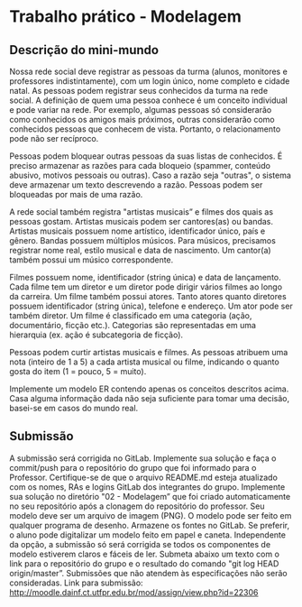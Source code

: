 # Trabalho prático - Modelagem
## Descrição do mini-mundo
Nossa rede social deve registrar as pessoas da turma (alunos, monitores e professores indistintamente), com um login único, nome completo e cidade natal. As pessoas podem registrar seus conhecidos da turma na rede social. A definição de quem uma pessoa conhece é um conceito individual e pode variar na rede. Por exemplo, algumas pessoas só considerarão como conhecidos os amigos mais próximos, outras considerarão como conhecidos pessoas que conhecem de vista. Portanto, o relacionamento pode não ser recíproco.

Pessoas podem bloquear outras pessoas da suas listas de conhecidos. É preciso armazenar as razões para cada bloqueio (spammer, conteúdo abusivo, motivos pessoais ou outras). Caso a razão seja "outras", o sistema deve armazenar um texto descrevendo a razão. Pessoas podem ser bloqueadas por mais de uma razão.

A rede social também registra "artistas musicais” e filmes dos quais as pessoas gostam. Artistas musicais podem ser cantores(as) ou bandas. Artistas musicais possuem nome artístico, identificador único, país e gênero. Bandas possuem múltiplos músicos. Para músicos, precisamos registrar nome real, estilo musical e data de nascimento. Um cantor(a) também possui um músico correspondente.

Filmes possuem nome, identificador (string única) e data de lançamento. Cada filme tem um diretor e um diretor pode dirigir vários filmes ao longo da carreira. Um filme também possui atores. Tanto atores quanto diretores possuem identificador (string única), telefone e endereço. Um ator pode ser também diretor. Um filme é classificado em uma categoria (ação, documentário, ficção etc.). Categorias são representadas em uma hierarquia (ex. ação é subcategoria de ficção).

Pessoas podem curtir artistas musicais e filmes. As pessoas atribuem uma nota (inteiro de 1 a 5) a cada artista musical ou filme, indicando o quanto gosta do item (1 = pouco, 5 = muito).

Implemente um modelo ER contendo apenas os conceitos descritos acima. Casa alguma informação dada não seja suficiente para tomar uma decisão, basei-se em casos do mundo real.

## Submissão
A submissão será corrigida no GitLab. Implemente sua solução e faça o commit/push para o repositório do grupo que foi informado para o Professor. Certifique-se de que o arquivo README.md esteja atualizado com os nomes, RAs e logins GitLab dos integrantes do grupo. Implemente sua solução no diretório "02 - Modelagem” que foi criado automaticamente no seu repositório após a clonagem do repositório do professor. Seu modelo deve ser um arquivo de imagem (PNG). O modelo pode ser feito em qualquer programa de desenho. Armazene os fontes no GitLab. Se preferir, o aluno pode digitalizar um modelo feito em papel e caneta. Independente da opção, a submissão só será corrigida se todos os componentes de modelo estiverem claros e fáceis de ler. Submeta abaixo um texto com o link para o repositório do grupo e o resultado do comando "git log HEAD origin/master”. Submissões que não atendem às especificações não serão consideradas.
Link para submissão: http://moodle.dainf.ct.utfpr.edu.br/mod/assign/view.php?id=22306
